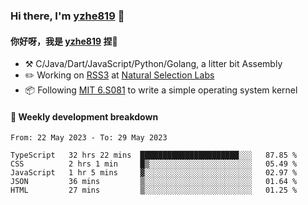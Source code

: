### Hi there, I'm [yzhe819](https://github.com/yzhe819) 👋

#### 你好呀，我是 [yzhe819](https://github.com/yzhe819) 捏👋

- :hammer_and_pick: C/Java/Dart/JavaScript/Python/Golang, a litter bit Assembly
- :pencil2: Working on [RSS3](https://github.com/NaturalSelectionLabs/RSS3) at [Natural Selection Labs](https://github.com/NaturalSelectionLabs)
- 📦 Following [MIT 6.S081](https://pdos.csail.mit.edu/6.S081/2020/) to write a simple operating system kernel



#### 📝 Weekly development breakdown

<!--START_SECTION:waka-->

```text
From: 22 May 2023 - To: 29 May 2023

TypeScript   32 hrs 22 mins  ██████████████████████░░░   87.85 %
CSS          2 hrs 1 min     █▒░░░░░░░░░░░░░░░░░░░░░░░   05.49 %
JavaScript   1 hr 5 mins     ▓░░░░░░░░░░░░░░░░░░░░░░░░   02.97 %
JSON         36 mins         ▒░░░░░░░░░░░░░░░░░░░░░░░░   01.64 %
HTML         27 mins         ▒░░░░░░░░░░░░░░░░░░░░░░░░   01.25 %
```

<!--END_SECTION:waka-->



